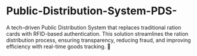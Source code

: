 # Public-Distribution-System-PDS-
A tech-driven Public Distribution System that replaces traditional ration cards with RFID-based authentication. This solution streamlines the ration distribution process, ensuring transparency, reducing fraud, and improving efficiency with real-time goods tracking. 🔄

